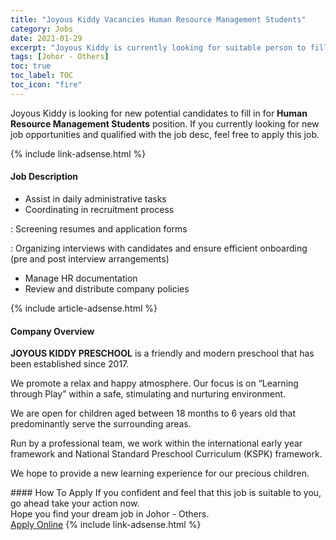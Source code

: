 ```yaml
---
title: "Joyous Kiddy Vacancies Human Resource Management Students" 
category: Jobs 
date: 2021-01-29 
excerpt: "Joyous Kiddy is currently looking for suitable person to fill in the Human Resource Management Students which positioned at Johor - Others" 
tags: [Johor - Others] 
toc: true 
toc_label: TOC 
toc_icon: "fire" 
--- 
```


<p>Joyous Kiddy is looking for new potential candidates to fill in for <b>Human Resource Management Students</b> position. If you currently looking for new job opportunities and qualified with the job desc, feel free to apply this job.
</p>{% include link-adsense.html %} 
<div><div><h4>Job Description</h4></div><div><div><span><div><ul><li>Assist in daily administrative tasks</li><li>Coordinating in recruitment process</li></ul><p>: Screening resumes and application forms</p><p>: Organizing interviews with candidates and ensure efficient onboarding (pre and post interview arrangements)</p><ul><li>Manage HR documentation</li><li>Review and distribute company policies&#160;</li></ul></div></span></div></div></div> 
{% include article-adsense.html %} 
<div><div><h4>Company Overview</h4></div><div><div><span><div><p><strong>JOYOUS KIDDY PRESCHOOL</strong> is a friendly and modern preschool that has been established since 2017.</p><p>We promote a relax and happy atmosphere. Our focus is on &#8220;Learning through Play&#8221; within a safe, stimulating and nurturing environment.</p><p>We are open for children aged between 18 months to 6 years old that predominantly serve the surrounding areas.</p><p>Run by a professional team, we work within the international early year framework and National Standard Preschool Curriculum (KSPK) framework.</p><p>We hope to provide a new learning experience for our precious children.</p></div></span></div></div></div> 
#### How To Apply 
If you confident and feel that this job is suitable to you, go ahead take your action now. <br/> 
Hope you find your dream job in Johor - Others. <br/> 
<a href="https://www.jobstreet.com.my/en/job/human-resource-management-students-4471869?jobId=jobstreet-my-job-4471869&sectionRank=15&token=0~f9d6ce33-3a8d-449d-9f1d-cd6167f84a81&fr=SRP%20View%20In%20New%20Ta" class="btn btn--info" target="_blank" rel="nofollow noopenner">Apply Online</a> 
{% include link-adsense.html %} 